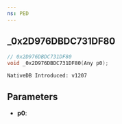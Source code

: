 ```yaml
---
ns: PED
---
```

## _0x2D976DBDC731DF80

```c
// 0x2D976DBDC731DF80
void _0x2D976DBDC731DF80(Any p0);
```

```
NativeDB Introduced: v1207
```

## Parameters
* **p0**:
